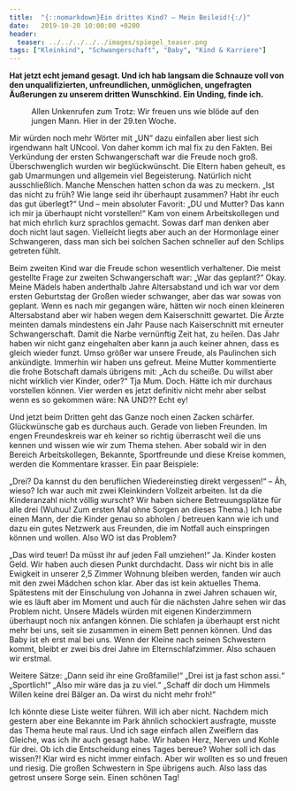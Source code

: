 ```yaml
---
title:  "{::nomarkdown}Ein drittes Kind? – Mein Beileid!{:/}"
date:   2019-10-28 10:00:00 +0200
header:
  teaser: ../../../../../images/spiegel_teaser.png
tags: ["Kleinkind", "Schwangerschaft", "Baby", "Kind & Karriere"]
---
```


**Hat jetzt echt jemand gesagt. Und ich hab langsam die Schnauze voll von den unqualifizierten, unfreundlichen, unmöglichen, ungefragten Äußerungen zu unserem dritten Wunschkind. Ein Unding, finde ich.**

<figure>
  <img src="../../../../../images/spiegel.png" alt="">
  <figcaption>Allen Unkenrufen zum Trotz: Wir freuen uns wie blöde auf den jungen Mann. Hier in der 29.ten Woche.</figcaption>
</figure>

Mir würden noch mehr Wörter mit „UN“ dazu einfallen aber liest sich irgendwann halt UNcool. Von daher komm ich mal fix zu den Fakten. Bei Verkündung der ersten Schwangerschaft  war die Freude noch groß. Überschwenglich wurden wir beglückwünscht. Die Eltern haben geheult, es gab Umarmungen und allgemein viel Begeisterung. Natürlich nicht ausschließlich. Manche Menschen hatten schon da was zu meckern. „Ist das nicht zu früh? Wie lange seid ihr überhaupt zusammen? Habt ihr euch das gut überlegt?“ Und – mein absoluter Favorit: „DU und Mutter? Das kann ich mir ja überhaupt nicht vorstellen!“ Kam von einem Arbeitskollegen und hat mich ehrlich kurz sprachlos gemacht. Sowas darf man denken aber doch nicht laut sagen. Vielleicht liegts aber auch an der Hormonlage einer Schwangeren, dass man sich bei solchen Sachen schneller auf den Schlips getreten fühlt. 

Beim zweiten Kind war die Freude schon wesentlich verhaltener. Die meist gestellte Frage zur zweiten Schwangerschaft war: „War das geplant?“ Okay. Meine Mädels haben anderthalb Jahre Altersabstand und ich war vor dem ersten Geburtstag der Großen wieder schwanger, aber das war sowas von geplant. Wenn es nach mir gegangen wäre, hätten wir noch einen kleineren Altersabstand aber wir haben wegen dem Kaiserschnitt gewartet. Die Ärzte meinten damals mindestens ein Jahr Pause nach Kaiserschnitt mit erneuter Schwangerschaft. Damit die Narbe vernünftig Zeit hat, zu heilen. Das Jahr haben wir nicht ganz eingehalten aber kann ja auch keiner ahnen, dass es gleich wieder funzt. Umso größer war unsere Freude, als Paulinchen sich ankündigte. Immerhin wir haben uns gefreut. Meine Mutter kommentierte die frohe Botschaft damals übrigens mit: „Ach du scheiße. Du willst aber nicht wirklich vier Kinder, oder?“ Tja Mum. Doch. Hätte ich mir durchaus vorstellen können. Vier werden es jetzt definitiv nicht mehr aber selbst wenn es so gekommen wäre: NA UND?? Echt ey!

Und jetzt beim Dritten geht das Ganze noch einen Zacken schärfer. Glückwünsche gab es durchaus auch. Gerade von lieben Freunden. Im engen Freundeskreis war eh keiner so richtig überrascht weil die uns kennen und wissen wie wir zum Thema stehen. Aber sobald wir in den Bereich Arbeitskollegen, Bekannte, Sportfreunde und diese Kreise kommen, werden die Kommentare krasser. Ein paar Beispiele: 

„Drei? Da kannst du den beruflichen Wiedereinstieg direkt vergessen!“ – Äh, wieso? Ich war auch mit zwei Kleinkindern Vollzeit arbeiten. Ist da die Kinderanzahl nicht völlig wurscht? Wir haben sichere Betreuungsplätze für alle drei (Wuhuu! Zum ersten Mal ohne Sorgen an dieses Thema.) Ich habe einen Mann, der die Kinder genau so abholen / betreuen kann wie ich und dazu ein gutes Netzwerk aus Freunden, die im Notfall auch einspringen können und wollen. Also WO ist das Problem?

„Das wird teuer! Da müsst ihr auf jeden Fall umziehen!“ Ja. Kinder kosten Geld. Wir haben auch diesen Punkt durchdacht. Dass wir nicht bis in alle Ewigkeit in unserer 2,5 Zimmer Wohnung bleiben werden, fanden wir auch mit den zwei Mädchen schon klar. Aber das ist kein aktuelles Thema. Spätestens mit der Einschulung von Johanna in zwei Jahren schauen wir, wie es läuft aber im Moment und auch für die nächsten Jahre sehen wir das Problem nicht. Unsere Mädels würden mit eigenen Kinderzimmern überhaupt noch nix anfangen können. Die schlafen ja überhaupt erst nicht mehr bei uns, seit sie zusammen in einem Bett pennen können. Und das Baby ist eh erst mal bei uns. Wenn der Kleine nach seinen Schwestern kommt, bleibt er zwei bis drei Jahre im Elternschlafzimmer. Also schauen wir erstmal.

Weitere Sätze: „Dann seid ihr eine Großfamilie!“ „Drei ist ja fast schon assi.“ „Sportlich!“ „Also mir wäre das ja zu viel.“ „Schaff dir doch um Himmels Willen keine drei Bälger an. Da wirst du nicht mehr froh!“

Ich könnte diese Liste weiter führen. Will ich aber nicht. Nachdem mich gestern aber eine Bekannte im Park ähnlich schockiert ausfragte, musste das Thema heute mal raus. Und ich sage einfach allen Zweiflern das Gleiche, was ich ihr auch gesagt habe. Wir haben Herz, Nerven und Kohle für drei. Ob ich die Entscheidung eines Tages bereue? Woher soll ich das wissen?! Klar wird es nicht immer einfach. Aber wir wollten es so und freuen und riesig. Die großen Schwestern in Spe übrigens auch. Also lass das getrost unsere Sorge sein. Einen schönen Tag!
 







  



  











 















 












   






































